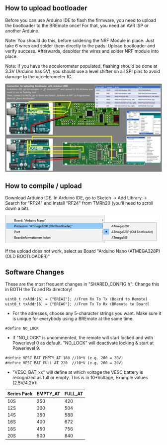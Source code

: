 ## How to upload bootloader
Before you can use Arduino IDE to flash the firmware, you need to upload the bootloader to the BREmote once!
For that, you need an AVR ISP or another Arduino.

Note: You should do this, before soldering the NRF Module in place. Just take 6 wires and solder them directly to the pads. Upload bootloader and verify success. Afterwards, desolder the wires and solder NRF module into place.

Note: If you have the accelerometer populated, flashing should be done at 3.3V (Arduino has 5V), you should use a level shifter on all SPI pins to avoid damage to the accelerometer IC.

![ISP](ISPConnection.png)

## How to compile / upload

Download Arduino IDE.
In Arduino IDE, go to Sketch -> Add Library -> Search for "RF24" and Install "RF24" from TMRh20 (you'll need to scroll down a bit).

![Board](BoardSelection.png)

If the upload does not work, select as Board "Arduino Nano (ATMEGA328P) (OLD BOOTLOADER)"

## Software Changes
These are the most frequent changes in "SHARED_CONFIG.h":
Change this in BOTH the Tx and Rx directory!
```
uint8_t rxAddr[6] = {"BREAI"}; //From Rx To Tx (Board to Remote)
uint8_t txAddr[6] = {"BREAO"}; //From Tx To Rx (BRemote to Board)
```
* For the adresses, choose any 5-character strings you want. Make sure it is unique for everybody using a BREmote at the same time.
```
#define NO_LOCK
```
* If "NO_LOCK" is uncommented, the remote will start locked and with Powerlevel 0 as default. "NO_LOCK" will deactivate locking & start at Powerlevel 9.
```
#define VESC_BAT_EMPTY_AT 180 //10*V (e.g. 200 = 20V)
#define VESC_BAT_FULL_AT 220  //10*V (e.g. 200 = 20V)
```
* "VESC_BAT_xx" will define at which voltage the VESC battery is recognized as full or empty.
This is in 10*Voltage, Example values (2.5V/4.2V):

| Series Pack | EMPTY_AT | FULL_AT |
| --- | --- | --- |
| 10S | 250 | 420 |
| 12S | 300 | 504 |
| 14S | 350 | 588 |
| 16S | 400 | 672 |
| 18S | 450 | 756 |
| 20S | 500 | 840 |